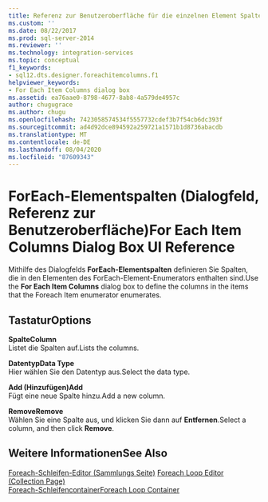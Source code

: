 ```yaml
---
title: Referenz zur Benutzeroberfläche für die einzelnen Element Spalten (Dialog Feld) | Microsoft-Dokumentation
ms.custom: ''
ms.date: 08/22/2017
ms.prod: sql-server-2014
ms.reviewer: ''
ms.technology: integration-services
ms.topic: conceptual
f1_keywords:
- sql12.dts.designer.foreachitemcolumns.f1
helpviewer_keywords:
- For Each Item Columns dialog box
ms.assetid: ea76aae0-8798-4677-8ab8-4a579de4957c
author: chugugrace
ms.author: chugu
ms.openlocfilehash: 7423058574534f5557732cdef3b7f54cb6dc393f
ms.sourcegitcommit: ad4d92dce894592a259721a1571b1d8736abacdb
ms.translationtype: MT
ms.contentlocale: de-DE
ms.lasthandoff: 08/04/2020
ms.locfileid: "87609343"
---
```

# <a name="for-each-item-columns-dialog-box-ui-reference"></a><span data-ttu-id="65501-102">ForEach-Elementspalten (Dialogfeld, Referenz zur Benutzeroberfläche)</span><span class="sxs-lookup"><span data-stu-id="65501-102">For Each Item Columns Dialog Box UI Reference</span></span>
  <span data-ttu-id="65501-103">Mithilfe des Dialogfelds **ForEach-Elementspalten** definieren Sie Spalten, die in den Elementen des ForEach-Element-Enumerators enthalten sind.</span><span class="sxs-lookup"><span data-stu-id="65501-103">Use the **For Each Item Columns** dialog box to define the columns in the items that the Foreach Item enumerator enumerates.</span></span>  
  
## <a name="options"></a><span data-ttu-id="65501-104">Tastatur</span><span class="sxs-lookup"><span data-stu-id="65501-104">Options</span></span>  
 <span data-ttu-id="65501-105">**Spalte**</span><span class="sxs-lookup"><span data-stu-id="65501-105">**Column**</span></span>  
 <span data-ttu-id="65501-106">Listet die Spalten auf.</span><span class="sxs-lookup"><span data-stu-id="65501-106">Lists the columns.</span></span>  
  
 <span data-ttu-id="65501-107">**Datentyp**</span><span class="sxs-lookup"><span data-stu-id="65501-107">**Data Type**</span></span>  
 <span data-ttu-id="65501-108">Hier wählen Sie den Datentyp aus.</span><span class="sxs-lookup"><span data-stu-id="65501-108">Select the data type.</span></span>  
  
 <span data-ttu-id="65501-109">**Add (Hinzufügen)**</span><span class="sxs-lookup"><span data-stu-id="65501-109">**Add**</span></span>  
 <span data-ttu-id="65501-110">Fügt eine neue Spalte hinzu.</span><span class="sxs-lookup"><span data-stu-id="65501-110">Add a new column.</span></span>  
  
 <span data-ttu-id="65501-111">**Remove**</span><span class="sxs-lookup"><span data-stu-id="65501-111">**Remove**</span></span>  
 <span data-ttu-id="65501-112">Wählen Sie eine Spalte aus, und klicken Sie dann auf **Entfernen**.</span><span class="sxs-lookup"><span data-stu-id="65501-112">Select a column, and then click **Remove**.</span></span>  
  
## <a name="see-also"></a><span data-ttu-id="65501-113">Weitere Informationen</span><span class="sxs-lookup"><span data-stu-id="65501-113">See Also</span></span>  
 <span data-ttu-id="65501-114">[Foreach-Schleifen-Editor &#40;Sammlungs Seite&#41;](../../2014/integration-services/foreach-loop-editor-collection-page.md) </span><span class="sxs-lookup"><span data-stu-id="65501-114">[Foreach Loop Editor &#40;Collection Page&#41;](../../2014/integration-services/foreach-loop-editor-collection-page.md) </span></span>  
 [<span data-ttu-id="65501-115">Foreach-Schleifencontainer</span><span class="sxs-lookup"><span data-stu-id="65501-115">Foreach Loop Container</span></span>](control-flow/foreach-loop-container.md)  
  
  
